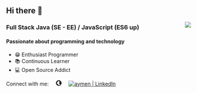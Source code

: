 
## Hi there 👋
<img align="right" src="https://github-readme-stats.vercel.app/api?username=aymen94&count_private=true&show_icons=true&theme=github&include_all_commits=1"  />

### Full Stack Java (SE - EE) / JavaScript (ES6 up)
#### Passionate about programming and technology
- 😁 Enthusiast Programmer
- 📚 Continuous Learner
- 💻 Open Source Addict


Connect with me:  &nbsp; &nbsp;
[<img alt="gmarini.com" width="15px" src="https://raw.githubusercontent.com/iconic/open-iconic/master/svg/globe.svg" />][website] &nbsp; &nbsp;
[<img alt="aymen | LinkedIn" width="15px" src="https://cdn.jsdelivr.net/npm/simple-icons@v3/icons/linkedin.svg" />][linkedin] &nbsp; &nbsp;

[website]: http://aymen.xyz/
[linkedin]: https://www.linkedin.com/in/aymennaghmouchi
